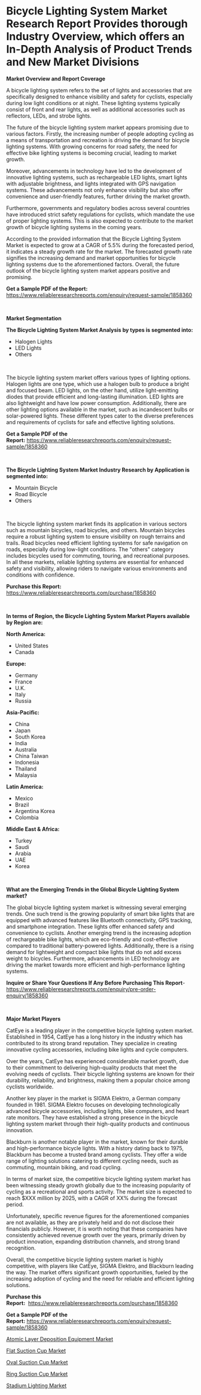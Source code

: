 <p><h1>Bicycle Lighting System Market Research Report Provides thorough Industry Overview, which offers an In-Depth Analysis of Product Trends and New Market Divisions</h1></p><p><strong>Market Overview and Report Coverage</strong></p>
<p><p>A bicycle lighting system refers to the set of lights and accessories that are specifically designed to enhance visibility and safety for cyclists, especially during low light conditions or at night. These lighting systems typically consist of front and rear lights, as well as additional accessories such as reflectors, LEDs, and strobe lights.</p><p>The future of the bicycle lighting system market appears promising due to various factors. Firstly, the increasing number of people adopting cycling as a means of transportation and recreation is driving the demand for bicycle lighting systems. With growing concerns for road safety, the need for effective bike lighting systems is becoming crucial, leading to market growth.</p><p>Moreover, advancements in technology have led to the development of innovative lighting systems, such as rechargeable LED lights, smart lights with adjustable brightness, and lights integrated with GPS navigation systems. These advancements not only enhance visibility but also offer convenience and user-friendly features, further driving the market growth.</p><p>Furthermore, governments and regulatory bodies across several countries have introduced strict safety regulations for cyclists, which mandate the use of proper lighting systems. This is also expected to contribute to the market growth of bicycle lighting systems in the coming years.</p><p>According to the provided information that the Bicycle Lighting System Market is expected to grow at a CAGR of 5.5% during the forecasted period, it indicates a steady growth rate for the market. The forecasted growth rate signifies the increasing demand and market opportunities for bicycle lighting systems due to the aforementioned factors. Overall, the future outlook of the bicycle lighting system market appears positive and promising.</p></p>
<p><strong>Get a Sample PDF of the Report:</strong> <a href="https://www.reliableresearchreports.com/enquiry/request-sample/1858360">https://www.reliableresearchreports.com/enquiry/request-sample/1858360</a></p>
<p>&nbsp;</p>
<p><strong>Market Segmentation</strong></p>
<p><strong>The Bicycle Lighting System Market Analysis by types is segmented into:</strong></p>
<p><ul><li>Halogen Lights</li><li>LED Lights</li><li>Others</li></ul></p>
<p>&nbsp;</p>
<p><p>The bicycle lighting system market offers various types of lighting options. Halogen lights are one type, which use a halogen bulb to produce a bright and focused beam. LED lights, on the other hand, utilize light-emitting diodes that provide efficient and long-lasting illumination. LED lights are also lightweight and have low power consumption. Additionally, there are other lighting options available in the market, such as incandescent bulbs or solar-powered lights. These different types cater to the diverse preferences and requirements of cyclists for safe and effective lighting solutions.</p></p>
<p><strong>Get a Sample PDF of the Report:</strong>&nbsp;<a href="https://www.reliableresearchreports.com/enquiry/request-sample/1858360">https://www.reliableresearchreports.com/enquiry/request-sample/1858360</a></p>
<p>&nbsp;</p>
<p><strong>The Bicycle Lighting System Market Industry Research by Application is segmented into:</strong></p>
<p><ul><li>Mountain Bicycle</li><li>Road Bicycle</li><li>Others</li></ul></p>
<p>&nbsp;</p>
<p><p>The bicycle lighting system market finds its application in various sectors such as mountain bicycles, road bicycles, and others. Mountain bicycles require a robust lighting system to ensure visibility on rough terrains and trails. Road bicycles need efficient lighting systems for safe navigation on roads, especially during low-light conditions. The "others" category includes bicycles used for commuting, touring, and recreational purposes. In all these markets, reliable lighting systems are essential for enhanced safety and visibility, allowing riders to navigate various environments and conditions with confidence.</p></p>
<p><strong>Purchase this Report:</strong>&nbsp; <a href="https://www.reliableresearchreports.com/purchase/1858360">https://www.reliableresearchreports.com/purchase/1858360</a></p>
<p>&nbsp;</p>
<p><strong>In terms of Region, the Bicycle Lighting System Market Players available by Region are:</strong></p>
<p>
    <p> <strong> North America: </strong>
        <ul>
            <li>United States</li>
            <li>Canada</li>
        </ul>
        </p> 
    <p> <strong> Europe: </strong>
        <ul>
            <li>Germany</li>
            <li>France</li>
            <li>U.K.</li>
            <li>Italy</li>
            <li>Russia</li>
        </ul>
        </p> 
    <p> <strong> Asia-Pacific: </strong>
        <ul>
            <li>China</li>
            <li>Japan</li>
            <li>South Korea</li>
            <li>India</li>
            <li>Australia</li>
            <li>China Taiwan</li>
            <li>Indonesia</li>
            <li>Thailand</li>
            <li>Malaysia</li>
        </ul>
        </p> 
    <p> <strong> Latin America: </strong>
        <ul>
            <li>Mexico</li>
            <li>Brazil</li>
            <li>Argentina Korea</li>
            <li>Colombia</li>
        </ul>
        </p> 
    <p> <strong> Middle East & Africa: </strong>
        <ul>
            <li>Turkey</li>
            <li>Saudi</li>
            <li>Arabia</li>
            <li>UAE</li>
            <li>Korea</li>
        </ul>
    </p>
    </p>
<p>&nbsp;</p>
<p><strong>What are the Emerging Trends in the Global Bicycle Lighting System market?</strong></p>
<p><p>The global bicycle lighting system market is witnessing several emerging trends. One such trend is the growing popularity of smart bike lights that are equipped with advanced features like Bluetooth connectivity, GPS tracking, and smartphone integration. These lights offer enhanced safety and convenience to cyclists. Another emerging trend is the increasing adoption of rechargeable bike lights, which are eco-friendly and cost-effective compared to traditional battery-powered lights. Additionally, there is a rising demand for lightweight and compact bike lights that do not add excess weight to bicycles. Furthermore, advancements in LED technology are driving the market towards more efficient and high-performance lighting systems.</p></p>
<p><strong>Inquire or Share Your Questions If Any Before Purchasing This Report</strong>- <a href="https://www.reliableresearchreports.com/enquiry/pre-order-enquiry/1858360">https://www.reliableresearchreports.com/enquiry/pre-order-enquiry/1858360</a></p>
<p>&nbsp;</p>
<p><strong>Major Market Players</strong></p>
<p><p>CatEye is a leading player in the competitive bicycle lighting system market. Established in 1954, CatEye has a long history in the industry which has contributed to its strong brand reputation. They specialize in creating innovative cycling accessories, including bike lights and cycle computers.</p><p>Over the years, CatEye has experienced considerable market growth, due to their commitment to delivering high-quality products that meet the evolving needs of cyclists. Their bicycle lighting systems are known for their durability, reliability, and brightness, making them a popular choice among cyclists worldwide.</p><p>Another key player in the market is SIGMA Elektro, a German company founded in 1981. SIGMA Elektro focuses on developing technologically advanced bicycle accessories, including lights, bike computers, and heart rate monitors. They have established a strong presence in the bicycle lighting system market through their high-quality products and continuous innovation.</p><p>Blackburn is another notable player in the market, known for their durable and high-performance bicycle lights. With a history dating back to 1975, Blackburn has become a trusted brand among cyclists. They offer a wide range of lighting solutions catering to different cycling needs, such as commuting, mountain biking, and road cycling.</p><p>In terms of market size, the competitive bicycle lighting system market has been witnessing steady growth globally due to the increasing popularity of cycling as a recreational and sports activity. The market size is expected to reach $XXX million by 2025, with a CAGR of XX% during the forecast period.</p><p>Unfortunately, specific revenue figures for the aforementioned companies are not available, as they are privately held and do not disclose their financials publicly. However, it is worth noting that these companies have consistently achieved revenue growth over the years, primarily driven by product innovation, expanding distribution channels, and strong brand recognition.</p><p>Overall, the competitive bicycle lighting system market is highly competitive, with players like CatEye, SIGMA Elektro, and Blackburn leading the way. The market offers significant growth opportunities, fueled by the increasing adoption of cycling and the need for reliable and efficient lighting solutions.</p></p>
<p><strong>Purchase this Report:</strong>&nbsp;&nbsp;<a href="https://www.reliableresearchreports.com/purchase/1858360">https://www.reliableresearchreports.com/purchase/1858360</a></p>
<p></p>
<p><strong>Get a Sample PDF of the Report:</strong>&nbsp;<a href="https://www.reliableresearchreports.com/enquiry/request-sample/1858360">https://www.reliableresearchreports.com/enquiry/request-sample/1858360</a></p>
<p><p><a href="https://medium.com/@katlynbauch/atomic-layer-deposition-equipment-market-size-and-market-trends-complete-industry-overview-2023-03e6a65cf4be">Atomic Layer Deposition Equipment Market</a></p><p><a href="https://www.linkedin.com/pulse/flat-suction-cup-market-research-report-unlocks-analysis-0rhje/">Flat Suction Cup Market</a></p><p><a href="https://www.linkedin.com/pulse/oval-suction-cup-market-size-share-global-analysis-report-3dbse/">Oval Suction Cup Market</a></p><p><a href="https://www.linkedin.com/pulse/ring-suction-cup-market-research-report-unlocks-analysis-c315e/">Ring Suction Cup Market</a></p><p><a href="https://medium.com/@markuspagac2023/stadium-lighting-market-analysis-and-sze-forecasted-for-period-from-2023-to-2030-6aa3cd400d73">Stadium Lighting Market</a></p></p>